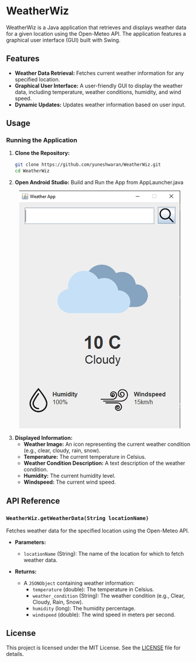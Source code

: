 # WeatherWiz

WeatherWiz is a Java application that retrieves and displays weather data for a given location using the Open-Meteo API. The application features a graphical user interface (GUI) built with Swing.

## Features
- **Weather Data Retrieval:** Fetches current weather information for any specified location.
- **Graphical User Interface:** A user-friendly GUI to display the weather data, including temperature, weather conditions, humidity, and wind speed.
- **Dynamic Updates:** Updates weather information based on user input.

## Usage

### Running the Application
1. **Clone the Repository:**
    ```sh
    git clone https://github.com/yuneshwaran/WeatherWiz.git
    cd WeatherWiz
    ```
2. **Open Android Studio:**
    Build and Run the App from AppLauncher.java

<p align="center">
  <img src="src/assets/img.png" alt="WeatherWiz GUI">
</p>

3. **Displayed Information:**
    - **Weather Image:** An icon representing the current weather condition (e.g., clear, cloudy, rain, snow).
    - **Temperature:** The current temperature in Celsius.
    - **Weather Condition Description:** A text description of the weather condition.
    - **Humidity:** The current humidity level.
    - **Windspeed:** The current wind speed.

## API Reference

### `WeatherWiz.getWeatherData(String locationName)`
Fetches weather data for the specified location using the Open-Meteo API.

- **Parameters:**
    - `locationName` (String): The name of the location for which to fetch weather data.

- **Returns:**
    - A `JSONObject` containing weather information:
        - `temperature` (double): The temperature in Celsius.
        - `weather_condition` (String): The weather condition (e.g., Clear, Cloudy, Rain, Snow).
        - `humidity` (long): The humidity percentage.
        - `windspeed` (double): The wind speed in meters per second.



## License
This project is licensed under the MIT License. See the [LICENSE](LICENSE) file for details.
